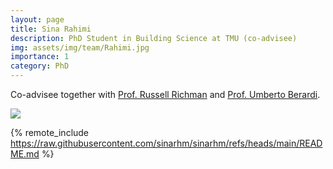 ```yaml
---
layout: page
title: Sina Rahimi
description: PhD Student in Building Science at TMU (co-advisee)
img: assets/img/team/Rahimi.jpg
importance: 1
category: PhD
---
```


Co-advisee together with [Prof. Russell Richman](https://www.torontomu.ca/architectural-science/people/faculty/russell-richman/) and [Prof. Umberto Berardi](https://sites.google.com/site/umbertoberardihomepage/).

<div class="profile float-right"> 
<img src="/assets/img/team/Rahimi.jpg" class="img-fluid z-depth-1 rounded"/>
</div>

{% remote_include https://raw.githubusercontent.com/sinarhm/sinarhm/refs/heads/main/README.md %}